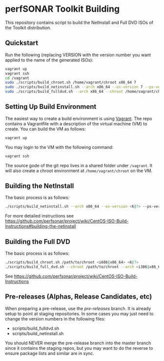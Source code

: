 # perfSONAR Toolkit Building

This repository contains script to build the NetInstall and Full DVD ISOs of the Toolkit distribution.

## Quickstart
Run the following (replacing VERSION with the version number you want applied to the name of the generated ISOs):

```bash
vagrant up
vagrant ssh
cd /vagrant
sudo ./scripts/build_chroot.sh /home/vagrant/chroot x86_64 7
sudo ./scripts/build_netinstall.sh --arch x86_64 --os-version 7 --ps-version VERSION
sudo ./scripts/build_fulldvd.sh --arch x86_64 --chroot /home/vagrant/chroot --os-version 7 --ps-version VERSION
```

## Setting Up Build Environment

The easiest way to create a build environment is using [Vagrant](https://www.vagrantup.com). The repo contains a Vagrantfile with a description of the virtual machine (VM) to create. You can build the VM as follows:

```bash
vagrant up
```

You may login to the VM with the following command:

```bash
vagrant ssh
```

The source gode of the git repo lives in a shared folder under `/vagrant`. It will also create a chroot environment at `/home/vagrant/chroot` on the VM.


## Building the NetInstall

The basic process is as follows:

```bash
./scripts/build_netinstall.sh --arch x86_64 --os-version <6|7> --ps-version VERSION
```

For more detailed instructions see https://github.com/perfsonar/project/wiki/CentOS-ISO-Build-Instructions#building-the-netinstall

## Building the Full DVD

The basic process is as follows:

```bash
./scripts/build_chroot.sh /path/to/chroot <i686|x86_64> <6|7>
./scripts/build_full_dvd.sh --chroot /path/to/chroot --arch <i386|x86_64> --os-version <6|7> --ps-version VERSION
```

See https://github.com/perfsonar/project/wiki/CentOS-ISO-Build-Instructions

## Pre-releases (Alphas, Release Candidates, etc)
When preparing a pre-release, use the *pre-releases* branch. It is already setup to point at staging repositories. In some cases you may just need to change the version numbers in the following files:

* scripts/build_fulldvd.sh
* scripts/build_netinstall.sh

You should NEVER merge the pre-release branch into the master branch since it contains the staging repos, but you may want to do the reverse to ensure package lists and similar are in sync.


